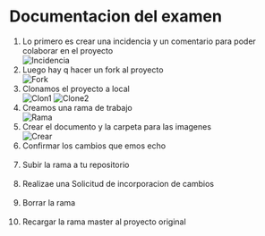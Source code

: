 # Documentacion del examen

1. Lo primero es crear una incidencia y un comentario para poder colaborar en el proyecto  
![Incidencia](Incidencia.png)   
1. Luego hay q hacer un fork al proyecto  
![Fork](Fork.png)
1. Clonamos el proyecto a local  
![Clon1](Clone1.png)
![Clone2](Clone2.png)
1. Creamos una rama de trabajo  
![Rama](Rama.png)
1. Crear el documento y la carpeta para las imagenes  
![Crear](Crear.png)
1. Confirmar los cambios que emos echo  
![]()
1. Subir la rama a tu repositorio  
![]()
1. Realizae una Solicitud de incorporacion de cambios  
![]()
1. Borrar la rama  
![]()
1. Recargar la rama master al proyecto original  
![]()
